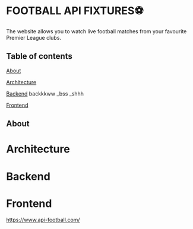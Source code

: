 # FOOTBALL API FIXTURES⚽
The website allows you to watch live football matches from your favourite Premier League clubs.

## Table of contents

[About](#About "Goto About")


[Architecture](#Architecture )


[Backend](#Architecture )
backkkww
 _bss
  _shhh


[Frontend](#Architecture )
  



## About 



# Architecture


# Backend


# Frontend

  
 
  


https://www.api-football.com/
